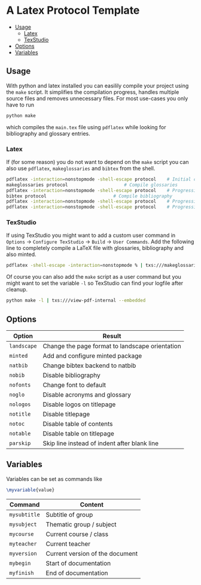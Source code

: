 # A Latex Protocol Template

- [Usage](#usage)
	- [Latex](#latex)
	- [TexStudio](#texstudio)
- [Options](#options)
- [Variables](#variables)

## Usage
With python and latex installed you can easilily compile your project using the `make` script.
It simplifies the compilation progress, handles multiple source files and removes unnecessary files.
For most use-cases you only have to run
```sh
python make
```
which compiles the `main.tex` file using `pdflatex` while looking for bibliography and glossary entries.

### Latex
If (for some reason) you do not want to depend on the `make` script you can also use `pdflatex`, `makeglossaries` and `bibtex` from the shell.
```sh
pdflatex -interaction=nonstopmode -shell-escape protocol	# Initial compilation
makeglossaries protocol 					# Compile glossaries
pdflatex -interaction=nonstopmode -shell-escape protocol	# Progressive compilation for glossaries
bibtex protocol 						# Compile bibliography
pdflatex -interaction=nonstopmode -shell-escape protocol	# Progressive compilation for bibtex
pdflatex -interaction=nonstopmode -shell-escape protocol	# Progressive compilation for bibtex
```

### TexStudio
If using TexStudio you might want to add a custom user command in `Options` &rarr; `Configure TexStudio` &rarr; `Build` &rarr; `User Commands`. Add the following line to completely compile a LaTeX file with glossaries, bibliography and also minted.
```sh
pdflatex -shell-escape -interaction=nonstopmode % | txs:///makeglossaries | pdflatex -shell-escape -interaction=nonstopmode % | txs:///bibtex | pdflatex -shell-escape -interaction=nonstopmode % | pdflatex -shell-escape -interaction=nonstopmode % | txs:///view-pdf-internal --embedded
```

Of course you can also add the `make` script as a user command but you might want to set the variable `-l` so TexStudio can find your logfile after cleanup.
```sh
python make -l | txs:///view-pdf-internal --embedded
```

## Options
Option | Result
------ | ------
`landscape` | Change the page format to landscape orientation
`minted` | Add and configure minted package
`natbib` | Change bibtex backend to natbib
`nobib` | Disable bibliography
`nofonts` | Change font to default
`noglo` | Disable acronyms and glossary
`nologos` | Disable logos on titlepage
`notitle` | Disable titlepage
`notoc` | Disable table of contents
`notable` | Disable table on titlepage
`parskip` | Skip line instead of indent after blank line

## Variables
Variables can be set as commands like
```tex
\myvariable{value}
```

Command | Content
------- | -------
`mysubtitle` | Subtitle of group
`mysubject` | Thematic group / subject
`mycourse` | Current course / class
`myteacher` | Current teacher
`myversion` | Current version of the document
`mybegin` | Start of documentation
`myfinish` | End of documentation
